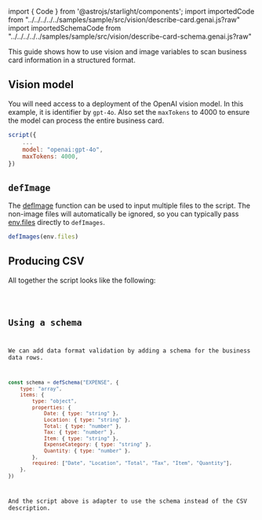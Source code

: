 import { Code } from '@astrojs/starlight/components';
import importedCode from "../../../../../samples/sample/src/vision/describe-card.genai.js?raw"
import importedSchemaCode from "../../../../../samples/sample/src/vision/describe-card-schema.genai.js?raw"

This guide shows how to use vision and image variables to scan business card information in a structured format.

## Vision model

You will need access to a deployment of the OpenAI vision model. In this example, it is identifier by `gpt-4o`.
Also set the `maxTokens` to 4000 to ensure the model can process the entire business card.

```js "gpt-4o"
script({
    ...
    model: "openai:gpt-4o",
    maxTokens: 4000,
})
```

## `defImage`

The [defImage](/genaiscript/reference/scripts/images) function can be used to input multiple files to the script. 
The non-image files will automatically be ignored, so you can typically pass [env.files](/genaiscript/reference/scripts/context) directly to `defImages`.

```js
defImages(env.files)
```

## Producing CSV

All together the script looks like the following:

<Code title="scan-business-card.genai.mjs" code={importedCode} wrap={true} lang="js" />

## Using a schema

We can add data format validation by adding a schema for the business data rows.

```js
const schema = defSchema("EXPENSE", {
    type: "array",
    items: {
        type: "object",
        properties: {
            Date: { type: "string" },
            Location: { type: "string" },
            Total: { type: "number" },
            Tax: { type: "number" },
            Item: { type: "string" },
            ExpenseCategory: { type: "string" },
            Quantity: { type: "number" },
        },
        required: ["Date", "Location", "Total", "Tax", "Item", "Quantity"],
    },
})
```

And the script above is adapter to use the schema instead of the CSV description.

<Code title="scan-business-card.genai.mjs" code={importedSchemaCode} wrap={true} lang="js" />